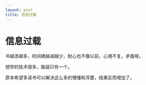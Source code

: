 ```yaml
---
layout: post
title: 信息过载  
---
```


# 信息过载

书越添越多，时间确越减越少，耐心也不像以前，心境不复。矛盾呀。

想学的技术很多，脑袋只有一个。

原本希望多读书可以解决这么多的懵懂和浑噩，结果反而增加了。 